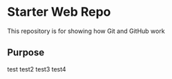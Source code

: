 # Starter Web Repo

This repository is for showing how Git and GitHub work

## Purpose
test
test2
test3
test4
